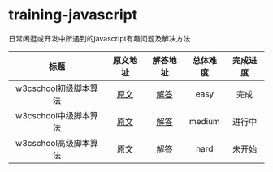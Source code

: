 # training-javascript
日常闲逛或开发中所遇到的javascript有趣问题及解决方法

| 标题 | 原文地址 | 解答地址 | 总体难度 | 完成进度 |
|:---:|:---:|:---:|:---:|:---:|
|w3cschool初级脚本算法 | [原文](https://www.w3cschool.cn/codecamp/list?ccid=8) | [解答](https://github.com/sihai00/training-javascript/tree/master/w3cschool-easy) | easy | 完成 |
|w3cschool中级脚本算法 | [原文](https://www.w3cschool.cn/codecamp/list?ccid=10) | [解答](https://github.com/sihai00/training-javascript/tree/master/w3cschool-medium) | medium | 进行中 |
|w3cschool高级脚本算法 | [原文](https://www.w3cschool.cn/codecamp/list?ccid=9) | [解答](https://github.com/sihai00/training-javascript/tree/master/w3cschool-hard) | hard | 未开始 |